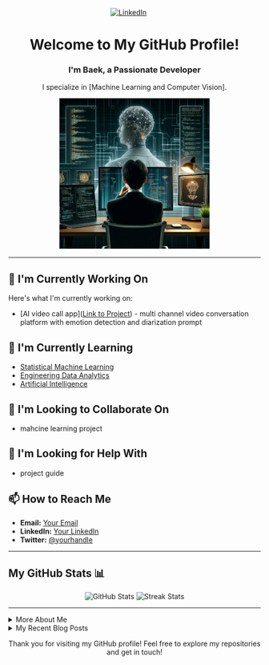 <!--- 🔭 I’m currently working on [AI video call project](https://github.com/Evolutioned-Organisation/Video-Call-AI-ANU)
- 🌱 I’m currently learning [Statistical Machine Learning](https://programsandcourses.anu.edu.au/2024/course/COMP8600),[Engineering Data Analytics
](https://programsandcourses.anu.edu.au/2024/course/ENGN8535),[Artificial Intelligence](https://programsandcourses.anu.edu.au/2024/course/COMP6320)
- 👯 I’m looking to collaborate on ...
- 🤔 I’m looking for help with ...
- 💬 Ask me about ...
- 📫 How to reach me: ...
- 😄 Pronouns: ...
- ⚡ Fun fact: ... -->
<!-- Social icons section -->
<p align="center">
  <a href="https://www.linkedin.com/in/baek-cheol-kim-a83b642b6/"><img width="32px" alt="LinkedIn" title="LinkedIn" src="https://i.imgur.com/yRpa1dQ.png"/></a>
  &#8287;&#8287;&#8287;&#8287;&#8287;
</p>

<div align="center">
  <h1>Welcome to My GitHub Profile! </h1>
  <h3>I'm Baek, a Passionate Developer</h3>
  <p>I specialize in [Machine Learning and Computer Vision].</p>
  <img src="profileimage.jpg" width="300">
</div>

<hr>

## 🔭 I'm Currently Working On
Here's what I'm currently working on:
- [AI video call app]([Link to Project](https://github.com/Evolutioned-Organisation/Video-Call-AI-ANU)) - multi channel video conversation platform with emotion detection and diarization prompt

## 🌱 I'm Currently Learning
- [Statistical Machine Learning](https://programsandcourses.anu.edu.au/2024/course/COMP8600)
- [Engineering Data Analytics](https://programsandcourses.anu.edu.au/2024/course/ENGN8535)
- [Artificial Intelligence](https://programsandcourses.anu.edu.au/2024/course/COMP6320)

## 👯 I'm Looking to Collaborate On
- mahcine learning project

## 🤔 I'm Looking for Help With
- project guide

## 📫 How to Reach Me
- **Email:** [Your Email](mailto:your.email@example.com)
- **LinkedIn:** [Your LinkedIn](https://linkedin.com/in/yourprofile)
- **Twitter:** [@yourhandle](https://twitter.com/yourhandle)

<hr>

## My GitHub Stats 📊
<div align="center">
  <img src="https://github-readme-stats.vercel.app/api?username=BaekCheolKim&show_icons=true&theme=tokyonight" alt="GitHub Stats">
  <img src="https://github-readme-streak-stats.herokuapp.com/?user=BaekCheolKim&theme=tokyonight" alt="Streak Stats">
</div>

<hr>

<details>
  <summary>More About Me</summary>
  <div align="center">
    <p>Here you can include more personal details, hobbies, or professional insights.</p>
  </div>
</details>

<details>
  <summary>My Recent Blog Posts</summary>
  <div align="center">
    <p>Links to your blog or recent articles you've written.</p>
  </div>
</details>

<div align="center">
  <p>Thank you for visiting my GitHub profile! Feel free to explore my repositories and get in touch!</p>
</div>

